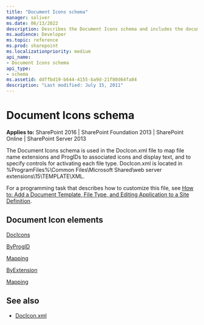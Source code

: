```yaml
---
title: "Document Icons schema"
manager: soliver
ms.date: 06/13/2022
description: Describes the Document Icons schema and includes the document icon elements.
ms.audience: Developer
ms.topic: reference
ms.prod: sharepoint
ms.localizationpriority: medium
api_name:
- Document Icons schema
api_type:
- schema
ms.assetid: ddffbd19-b644-4155-ba9d-21f80d64fa84
description: "Last modified: July 15, 2011"
---
```


# Document Icons schema

**Applies to:** SharePoint 2016 | SharePoint Foundation 2013 | SharePoint Online | SharePoint Server 2013
  
The Document Icons schema is used in the DocIcon.xml file to map file name extensions and ProgIDs to associated icons and display text, and to specify controls for activating each file type. DocIcon.xml is located in %ProgramFiles%\Common Files\Microsoft Shared\web server extensions\15\TEMPLATE\XML.
  
For a programming task that describes how to customize this file, see [How to: Add a Document Template, File Type, and Editing Application to a Site Definition](https://msdn.microsoft.com/library/09503b28-df8c-4e22-b4f8-7272fd1dac2b%28Office.15%29.aspx). 
  
## Document Icon elements

[DocIcons](docicons-element-document-icons.md)
  
[ByProgID](byprogid-element-document-icons.md)
  
[Mapping](mapping-element-document-icons.md)
  
[ByExtension](byextension-element-document-icons.md)
  
[Mapping](mapping-element-document-icons.md)
  
## See also

- [DocIcon.xml](https://msdn.microsoft.com/library/ef6acad0-0a1a-457c-bc9b-ff1e368e59fb%28Office.15%29.aspx)

 